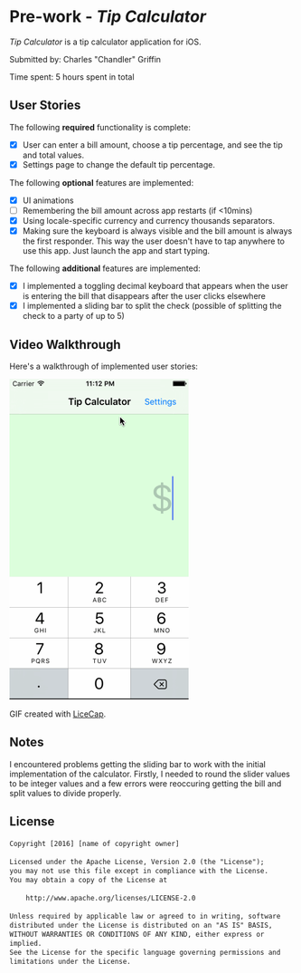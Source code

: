 # Pre-work - *Tip Calculator*

*Tip Calculator* is a tip calculator application for iOS.

Submitted by: Charles "Chandler" Griffin

Time spent: 5 hours spent in total

## User Stories

The following **required** functionality is complete:

* [X] User can enter a bill amount, choose a tip percentage, and see the tip and total values.
* [X] Settings page to change the default tip percentage.

The following **optional** features are implemented:
* [X] UI animations
* [ ] Remembering the bill amount across app restarts (if <10mins)
* [X] Using locale-specific currency and currency thousands separators.
* [X] Making sure the keyboard is always visible and the bill amount is always the first responder. This way the user doesn't have to tap anywhere to use this app. Just launch the app and start typing.

The following **additional** features are implemented:

- [X] I implemented a toggling decimal keyboard that appears when the user is entering the bill that disappears after the user clicks elsewhere
- [X] I implemented a sliding bar to split the check (possible of splitting the check to a party of up to 5)

## Video Walkthrough 

Here's a walkthrough of implemented user stories:

![logo](https://github.com/changrif/TipCalculator/blob/master/TipCalcGif1.gif)


GIF created with [LiceCap](http://www.cockos.com/licecap/).

## Notes

I encountered problems getting the sliding bar to work with the initial implementation of the calculator. Firstly,
I needed to round the slider values to be integer values and a few errors were reoccuring getting the bill and split
values to divide properly.

## License

    Copyright [2016] [name of copyright owner]

    Licensed under the Apache License, Version 2.0 (the "License");
    you may not use this file except in compliance with the License.
    You may obtain a copy of the License at

        http://www.apache.org/licenses/LICENSE-2.0

    Unless required by applicable law or agreed to in writing, software
    distributed under the License is distributed on an "AS IS" BASIS,
    WITHOUT WARRANTIES OR CONDITIONS OF ANY KIND, either express or implied.
    See the License for the specific language governing permissions and
    limitations under the License.
